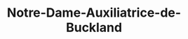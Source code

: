 ---
title: Notre-Dame-Auxiliatrice-de-Buckland
url: /notre-dame-auxiliatrice-de-buckland/
latitude: 46.619
longitude: -70.546
---